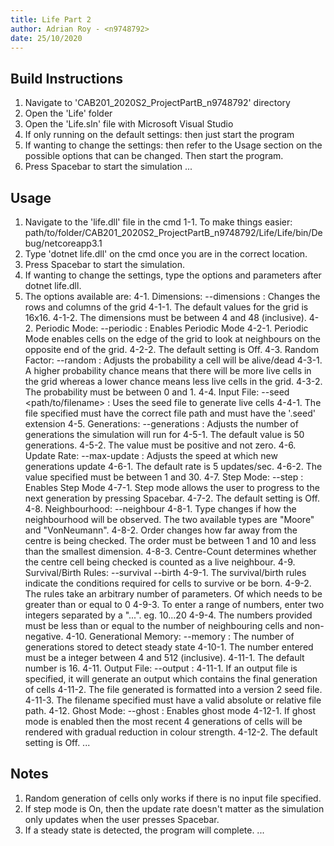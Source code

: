 ```yaml
---
title: Life Part 2
author: Adrian Roy - <n9748792>
date: 25/10/2020
---
```


## Build Instructions
1. Navigate to 'CAB201_2020S2_ProjectPartB_n9748792' directory
2. Open the 'Life' folder
3. Open the 'Life.sln' file with Microsoft Visual Studio
4. If only running on the default settings: then just start the program
5. If wanting to change the settings: then refer to the Usage section on the possible
	options that can be changed. Then start the program.
6. Press Spacebar to start the simulation
...

## Usage 
1. Navigate to the 'life.dll' file in the cmd
	1-1. To make things easier: path/to/folder/CAB201_2020S2_ProjectPartB_n9748792/Life/Life/bin/Debug/netcoreapp3.1
2. Type 'dotnet life.dll' on the cmd once you are in the correct location.
3. Press Spacebar to start the simulation.
3. If wanting to change the settings, type the options and parameters after dotnet life.dll.
4. The options available are:
	4-1. Dimensions: --dimensions <rows> <columns> : Changes the rows and columns of the grid
		4-1-1. The default values for the grid is 16x16.
		4-1-2. The dimensions must be between 4 and 48 (inclusive).
	4-2. Periodic Mode: --periodic : Enables Periodic Mode
		4-2-1. Periodic Mode enables cells on the edge of the grid to look at
			neighbours on the opposite end of the grid.
		4-2-2. The default setting is Off.
	4-3. Random Factor: --random <probability> : Adjusts the probability a cell will be alive/dead
		4-3-1. A higher probability chance means that there will be more live cells in the grid
			whereas a lower chance means less live cells in the grid. 
		4-3-2. The probability must be between 0 and 1.
	4-4. Input File: --seed <path/to/filename> : Uses the seed file to generate live cells
		4-4-1. The file specified must have the correct file path and must have the '.seed' extension
	4-5. Generations: --generations <number> : Adjusts the number of generations the simulation will run for
		4-5-1. The default value is 50 generations.
		4-5-2. The value must be positive and not zero.
	4-6. Update Rate: --max-update <ups> : Adjusts the speed at which new generations update
		4-6-1. The default rate is 5 updates/sec.
		4-6-2. The value specified must be between 1 and 30.
	4-7. Step Mode: --step : Enables Step Mode
		4-7-1. Step mode allows the user to progress to the next generation by pressing Spacebar.
		4-7-2. The default setting is Off.
	4-8. Neighbourhood: --neighbour <type> <order> <centre-count>
		4-8-1. Type changes if how the neighbourhood will be observed.
			The two available types are "Moore" and "VonNeumann".
		4-8-2. Order changes how far away from the centre is being checked.
			The order must be between 1 and 10 and less than the smallest dimension.
		4-8-3. Centre-Count determines whether the centre cell being checked is counted as a live neighbour.
	4-9. Survival/Birth Rules: --survival <param1> <param2> --birth <param1> <param2>
		4-9-1. The survival/birth rules indicate the conditions required for cells to survive or be born.
		4-9-2. The rules take an arbitrary number of parameters. Of which needs to be greater than or equal to 0
		4-9-3. To enter a range of numbers, enter two integers separated by a "...". eg. 10...20
		4-9-4. The numbers provided must be less than or equal to the number of neighbouring cells and non-negative.
	4-10. Generational Memory: --memory <number>: The number of generations stored to detect steady state
		4-10-1. The number entered must be a integer between 4 and 512 (inclusive).
		4-11-1. The default number is 16.
	4-11. Output File: --output <filename> :
		4-11-1. If an output file is specified, it will generate an output which contains the final generation of cells
		4-11-2. The file generated is formatted into a version 2 seed file.
		4-11-3. The filename specified must have a valid absolute or relative file path.
	4-12. Ghost Mode: --ghost : Enables ghost mode
		4-12-1. If ghost mode is enabled  then the most recent 4 generations of cells will be rendered with
			gradual reduction in colour strength.
		4-12-2. The default setting is Off.
...

## Notes 
1. Random generation of cells only works if there is no input file specified.
2. If step mode is On, then the update rate doesn't matter as the simulation only updates when the user presses Spacebar.
3. If a steady state is detected, the program will complete.
...